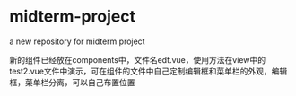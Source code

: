 # midterm-project
a new repository for midterm project

新的组件已经放在components中，文件名edt.vue，使用方法在view中的test2.vue文件中演示，可在组件的文件中自己定制编辑框和菜单栏的外观，编辑框，菜单栏分离，可以自己布置位置